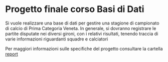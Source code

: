 # Progetto finale corso Basi di Dati
Si vuole realizzare una base di dati per gestire una stagione di campionato di calcio di Prima
Categoria Veneta. In generale, si dovranno registrare le partite disputate nei diversi gironi,
con i relativi risultati, tenendo traccia di varie informazioni riguardanti squadre e calciatori

Per maggiori informazioni sulle specifiche del progetto consultare la cartella [report](report/)
